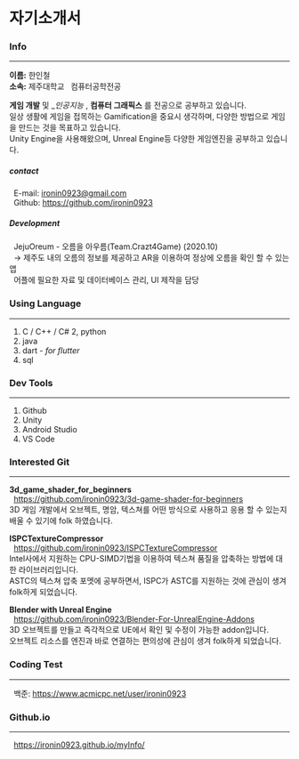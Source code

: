 # 자기소개서

### Info
---

 __이름:__ 한인철  
 __소속:__ 제주대학교 &nbsp; 컴퓨터공학전공

 __게임 개발__ 및 __인공지능_ , __컴퓨터 그래픽스__ 를 전공으로 공부하고 있습니다.  
 일상 생활에 게임을 접목하는 Gamification을 중요시 생각하며, 다양한 방법으로 게임을 만드는 것을 목표하고 있습니다.  
 Unity Engine을 사용해왔으며, Unreal Engine등 다양한 게임엔진을 공부하고 있습니다.  

 ##### contact
 &nbsp; E-mail: ironin0923@gmail.com  
 &nbsp; Github: https://github.com/ironin0923

 ##### Development
 &nbsp; JejuOreum - 오름을 아우름(Team.Crazt4Game) (2020.10)  
 &nbsp; → 제주도 내의 오름의 정보를 제공하고 AR을 이용하여 정상에 오름을 확인 할 수 있는 앱  
 &nbsp;   어플에 필요한 자료 및 데이터베이스 관리, UI 제작을 담당

### Using Language
---

1. C / C++ / C#
2, python
3. java
4. dart - _for flutter_
5. sql

### Dev Tools
---
1. Github
2. Unity
3. Android Studio
4. VS Code

### Interested Git
---

**3d_game_shader_for_beginners**  
 &nbsp; <https://github.com/ironin0923/3d-game-shader-for-beginners>  
 3D 게임 개발에서 오브젝트, 명암, 텍스쳐를 어떤 방식으로 사용하고 응용 할 수 있는지 배울 수 있기에 folk 하였습니다.

**ISPCTextureCompressor**  
 &nbsp; <https://github.com/ironin0923/ISPCTextureCompressor>  
 Intel사에서 지원하는 CPU-SIMD기법을 이용하여 텍스쳐 품질을 압축하는 방법에 대한 라이브러리입니다.  
 ASTC의 텍스쳐 압축 포멧에 공부하면서, ISPC가 ASTC를 지원하는 것에 관심이 생겨 folk하게 되었습니다.

**Blender with Unreal Engine**  
 &nbsp; <https://github.com/ironin0923/Blender-For-UnrealEngine-Addons>  
 3D 오브젝트를 만들고 즉각적으로 UE에서 확인 및 수정이 가능한 addon입니다.  
 오브젝트 리소스를 엔진과 바로 연결하는 편의성에 관심이 생겨 folk하게 되었습니다.

### Coding Test
---
&nbsp; 백준: <https://www.acmicpc.net/user/ironin0923>

### Github.io
---

&nbsp; https://ironin0923.github.io/myInfo/
